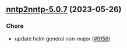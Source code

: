 

## [nntp2nntp-5.0.7](https://github.com/truecharts/charts/compare/nntp2nntp-5.0.6...nntp2nntp-5.0.7) (2023-05-26)

### Chore

- update helm general non-major ([#9156](https://github.com/truecharts/charts/issues/9156))
  
  